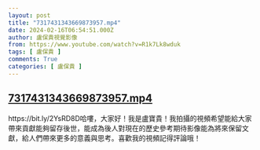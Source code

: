 ```yaml
---
layout: post
title: "7317431343669873957.mp4"
date: 2024-02-16T06:54:51.000Z
author: 盧保貴視覺影像
from: https://www.youtube.com/watch?v=R1k7Lk8wduk
tags: [ 盧保貴 ]
comments: True
categories: [ 盧保貴 ]
---
```

<!--1708066491000-->
[7317431343669873957.mp4](https://www.youtube.com/watch?v=R1k7Lk8wduk)
------

<div>
https://bit.ly/2YsRD8D哈嘍，大家好！我是盧寶貴！我拍攝的視頻希望能給大家帶來貢獻能夠留存後世，能成為後人對現在的歷史參考期待影像能為將來保留文獻，給人們帶來更多的意義與思考。喜歡我的視頻記得評論哦！
</div>
